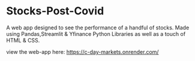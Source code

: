 # Stocks-Post-Covid
A web app designed to see the performance of a handful of stocks.
Made using Pandas,Streamlit & Yfinance Python Libraries as well as a touch of HTML & CSS.

view the web-app here: https://c-day-markets.onrender.com/
